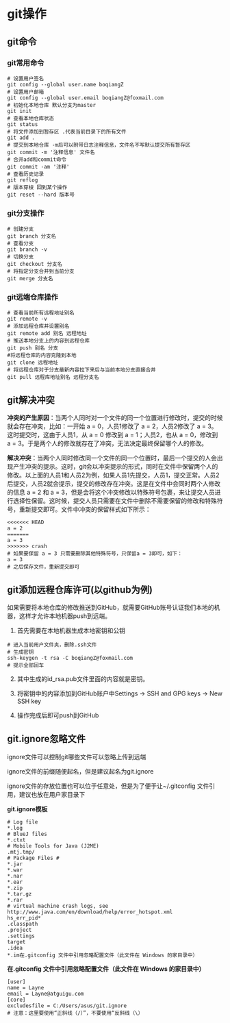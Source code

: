 # git操作

## git命令

### git常用命令

```git
# 设置用户签名
git config --global user.name boqiangZ
# 设置用户邮箱
git config --global user.email boqiangZ@foxmail.com
# 初始化本地仓库 默认分支为master
git init
# 查看本地仓库状态
git status
# 将文件添加到暂存区 .代表当前目录下的所有文件
git add .
# 提交到本地仓库 -m后可以附带日志注释信息，文件名不写默认提交所有暂存区
git commit -m '注释信息' 文件名
# 合并add和commit命令
git commit -am '注释'
# 查看历史记录
git reflog
# 版本穿梭 回到某个操作
git reset --hard 版本号
```

### git分支操作

```git
# 创建分支
git branch 分支名
# 查看分支
git branch -v
# 切换分支
git checkout 分支名
# 将指定分支合并到当前分支
git merge 分支名
```

### git远端仓库操作

```git
# 查看当前所有远程地址别名
git remote -v
# 添加远程仓库并设置别名
git remote add 别名 远程地址
# 推送本地分支上的内容到远程仓库
git push 别名 分支
#将远程仓库的内容克隆到本地
git clone 远程地址
# 将远程仓库对于分支最新内容拉下来后与当前本地分支直接合并
git pull 远程库地址别名 远程分支名
```

## git解决冲突

**冲突的产生原因**：当两个人同时对一个文件的同一个位置进行修改时，提交的时候就会存在冲突，比如：一开始 a = 0，人员1修改了 a = 2，人员2修改了 a = 3。这时提交时，这由于人员1，从 a = 0 修改到 a = 1；人员2，也从 a = 0，修改到 a = 3。于是两个人的修改就存在了冲突，无法决定最终保留哪个人的修改。

**解决冲突**：当两个人同时修改同一个文件的同一个位置时，最后一个提交的人会出现产生冲突的提示。这时，git会以冲突提示的形式，同时在文件中保留两个人的修改。以上面的人员1和人员2为例，如果人员1先提交，人员1，提交正常。人员2后提交，人员2就会提示，提交的修改存在冲突。这是在文件中会同时两个人修改的信息 a = 2 和 a = 3，但是会将这个冲突修改以特殊符号包裹，来让提交人员进行选择性保留。这时候，提交人员只需要在文件中删除不需要保留的修改和特殊符号，重新提交即可。文件中冲突的保留样式如下所示：

```git
<<<<<<< HEAD
a = 2
=======
a = 3
>>>>>>> crash 
# 如果要保留 a = 3 只需要删除其他特殊符号，只保留a = 3即可，如下：
a = 3
# 之后保存文件，重新提交即可
```

## git添加远程仓库许可(以github为例)

如果需要将本地仓库的修改推送到GitHub，就需要GitHub账号认证我们本地的机器，这样才允许本地机器push到远端。

1. 首先需要在本地机器生成本地密钥和公钥

```git
# 进入当前用户文件夹，删除.ssh文件
# 生成密钥
ssh-keygen -t rsa -C boqiangZ@foxmail.com
# 提示全部回车
```

2. 其中生成的id_rsa.pub文件里面的内容就是密钥。

3. 将密钥中的内容添加到GitHub账户中Settings -> SSH and GPG keys -> New SSH key

4. 操作完成后即可push到GitHub

## git.ignore忽略文件

ignore文件可以控制git哪些文件可以忽略上传到远端

ignore文件的前缀随便起名，但是建议起名为git.ignore

ignore文件的存放位置也可以位于任意处，但是为了便于让~/.gitconfig 文件引用，建议也放在用户家目录下

**git.ignore模板**

```gitignore
# Log file
*.log
# BlueJ files
*.ctxt
# Mobile Tools for Java (J2ME)
.mtj.tmp/
# Package Files #
*.jar
*.war
*.nar
*.ear
*.zip
*.tar.gz
*.rar
# virtual machine crash logs, see 
http://www.java.com/en/download/help/error_hotspot.xml
hs_err_pid*
.classpath
.project
.settings
target
.idea
*.im在.gitconfig 文件中引用忽略配置文件（此文件在 Windows 的家目录中）
```

**在.gitconfig 文件中引用忽略配置文件（此文件在 Windows 的家目录中）**

```
[user]
name = Layne
email = Layne@atguigu.com
[core]
excludesfile = C:/Users/asus/git.ignore
# 注意：这里要使用“正斜线（/）”，不要使用“反斜线（\）
```
